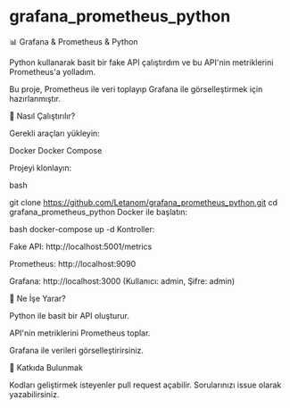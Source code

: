 ﻿# grafana_prometheus_python

📊 Grafana & Prometheus & Python 

Python kullanarak basit bir fake API çalıştırdım ve bu API'nin metriklerini Prometheus'a yolladım.

Bu proje, Prometheus ile veri toplayıp Grafana ile görselleştirmek için hazırlanmıştır. 

🚀 Nasıl Çalıştırılır?

Gerekli araçları yükleyin:

Docker
Docker Compose

Projeyi klonlayın:

bash

git clone https://github.com/Letanom/grafana_prometheus_python.git
cd grafana_prometheus_python
Docker ile başlatın:

bash
docker-compose up -d
Kontroller:

Fake API: http://localhost:5001/metrics

Prometheus: http://localhost:9090

Grafana: http://localhost:3000 (Kullanıcı: admin, Şifre: admin)

📌 Ne İşe Yarar?

Python ile basit bir API oluşturur.

API'nin metriklerini Prometheus toplar.

Grafana ile verileri görselleştirirsiniz.

🤝 Katkıda Bulunmak

Kodları geliştirmek isteyenler pull request açabilir. Sorularınızı issue olarak yazabilirsiniz.

